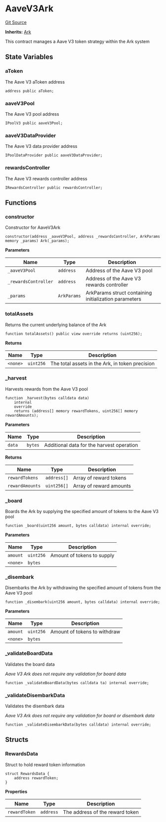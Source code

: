 # AaveV3Ark
[Git Source](https://github.com/OasisDEX/summer-earn-protocol/blob/f5de2d90d66614e7bd59fd42a9d06b870fe474cd/src/contracts/arks/AaveV3Ark.sol)

**Inherits:**
[Ark](/src/contracts/Ark.sol/abstract.Ark.md)

This contract manages a Aave V3 token strategy within the Ark system


## State Variables
### aToken
The Aave V3 aToken address


```solidity
address public aToken;
```


### aaveV3Pool
The Aave V3 pool address


```solidity
IPoolV3 public aaveV3Pool;
```


### aaveV3DataProvider
The Aave V3 data provider address


```solidity
IPoolDataProvider public aaveV3DataProvider;
```


### rewardsController
The Aave V3 rewards controller address


```solidity
IRewardsController public rewardsController;
```


## Functions
### constructor

Constructor for AaveV3Ark


```solidity
constructor(address _aaveV3Pool, address _rewardsController, ArkParams memory _params) Ark(_params);
```
**Parameters**

|Name|Type|Description|
|----|----|-----------|
|`_aaveV3Pool`|`address`|Address of the Aave V3 pool|
|`_rewardsController`|`address`|Address of the Aave V3 rewards controller|
|`_params`|`ArkParams`|ArkParams struct containing initialization parameters|


### totalAssets

Returns the current underlying balance of the Ark


```solidity
function totalAssets() public view override returns (uint256);
```
**Returns**

|Name|Type|Description|
|----|----|-----------|
|`<none>`|`uint256`|The total assets in the Ark, in token precision|


### _harvest

Harvests rewards from the Aave V3 pool


```solidity
function _harvest(bytes calldata data)
    internal
    override
    returns (address[] memory rewardTokens, uint256[] memory rewardAmounts);
```
**Parameters**

|Name|Type|Description|
|----|----|-----------|
|`data`|`bytes`|Additional data for the harvest operation|

**Returns**

|Name|Type|Description|
|----|----|-----------|
|`rewardTokens`|`address[]`|Array of reward tokens|
|`rewardAmounts`|`uint256[]`|Array of reward amounts|


### _board

Boards the Ark by supplying the specified amount of tokens to the Aave V3 pool


```solidity
function _board(uint256 amount, bytes calldata) internal override;
```
**Parameters**

|Name|Type|Description|
|----|----|-----------|
|`amount`|`uint256`|Amount of tokens to supply|
|`<none>`|`bytes`||


### _disembark

Disembarks the Ark by withdrawing the specified amount of tokens from the Aave V3 pool


```solidity
function _disembark(uint256 amount, bytes calldata) internal override;
```
**Parameters**

|Name|Type|Description|
|----|----|-----------|
|`amount`|`uint256`|Amount of tokens to withdraw|
|`<none>`|`bytes`||


### _validateBoardData

Validates the board data

*Aave V3 Ark does not require any validation for board data*


```solidity
function _validateBoardData(bytes calldata ta) internal override;
```

### _validateDisembarkData

Validates the disembark data

*Aave V3 Ark does not require any validation for board or disembark data*


```solidity
function _validateDisembarkData(bytes calldata) internal override;
```

## Structs
### RewardsData
Struct to hold reward token information


```solidity
struct RewardsData {
    address rewardToken;
}
```

**Properties**

|Name|Type|Description|
|----|----|-----------|
|`rewardToken`|`address`|The address of the reward token|

